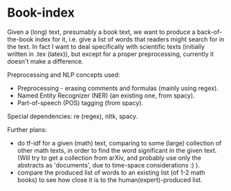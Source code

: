 # Book-index
Given a (long) text, presumably a book text, we want to produce a back-of-the-book index for it, i.e. give a list of words that readers might search for in the text.
In fact I want to deal specifically with scientific texts (initially written in .tex (latex)), but except for a proper preprocessing, currently it doesn't make a difference.

Preprocessing and NLP concepts used:
- Preprocessing - erasing comments and formulas (mainly using regex).
- Named Entity Recognizer (NER) (an existing one, from spacy).
- Part-of-speech (POS) tagging (from spacy).

Special dependencies: re (regex), nltk, spacy.

Further plans: 
- do tf-idf for a given (math) text, comparing to some (large) collection of other math texts, in order to find the word significant in the given text. (Will try to get a collection from arXiv, and probably use only the abstracts as 'documents', due to time-space considerations :) ).
- compare the produced list of words to an existing list (of 1-2 math books) to see how close it is to the human(expert)-produced list.
